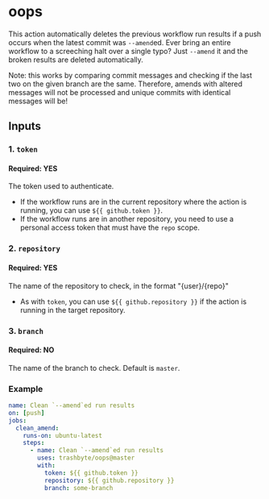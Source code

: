 # oops

This action automatically deletes the previous workflow run results if a push occurs when the latest commit was `--amend`ed. Ever bring an entire workflow to a screeching halt over a single typo? Just `--amend` it and the broken results are deleted automatically.

Note: this works by comparing commit messages and checking if the last two on the given branch are the same. Therefore, amends with altered messages will not be processed and unique commits with identical messages will be!

## Inputs
### 1. `token`
#### Required: YES
The token used to authenticate.
* If the workflow runs are in the current repository where the action is running, you can use `${{ github.token }}`.
* If the workflow runs are in another repository, you need to use a personal access token that must have the `repo` scope.

### 2. `repository`
#### Required: YES
The name of the repository to check, in the format "{user}/{repo}"
* As with `token`, you can use `${{ github.repository }}` if the action is running in the target repository.

### 3. `branch`
#### Required: NO
The name of the branch to check. Default is `master`.

### Example
```yaml
name: Clean `--amend`ed run results
on: [push]
jobs:
  clean_amend:
    runs-on: ubuntu-latest
    steps:
      - name: Clean `--amend`ed run results
        uses: trashbyte/oops@master
        with:
          token: ${{ github.token }}
          repository: ${{ github.repository }}
          branch: some-branch
```
